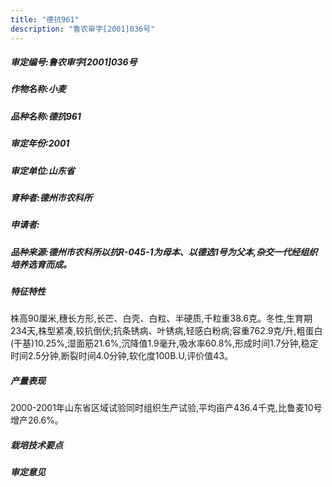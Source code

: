 ```yaml
---
title: "德抗961"
description: "鲁农审字[2001]036号"
---
```

##### 审定编号:鲁农审字[2001]036号

##### 作物名称:小麦

##### 品种名称:德抗961

##### 审定年份:2001

##### 审定单位:山东省

##### 育种者:德州市农科所

##### 申请者:

##### 品种来源:德州市农科所以抗R-045-1为母本、以德选1号为父本,杂交一代经组织培养选育而成。

##### 特征特性
株高90厘米,穗长方形,长芒、白壳、白粒、半硬质,千粒重38.6克。冬性,生育期234天,株型紧凑,较抗倒伏;抗条锈病、叶锈病,轻感白粉病;容重762.9克/升,粗蛋白(干基)10.25%,湿面筋21.6%,沉降值1.9毫升,吸水率60.8%,形成时间1.7分钟,稳定时间2.5分钟,断裂时间4.0分钟,软化度100B.U,评价值43。

##### 产量表现
2000-2001年山东省区域试验同时组织生产试验,平均亩产436.4千克,比鲁麦10号增产26.6%。

##### 栽培技术要点


##### 审定意见

